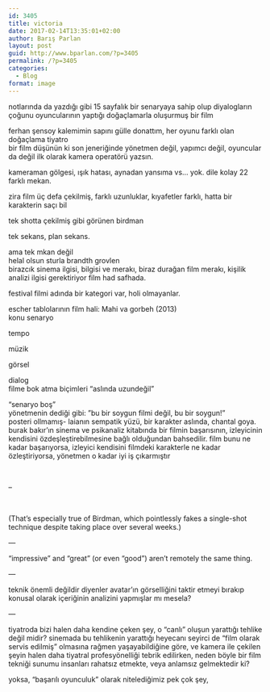 ```yaml
---
id: 3405
title: victoria
date: 2017-02-14T13:35:01+02:00
author: Barış Parlan
layout: post
guid: http://www.bparlan.com/?p=3405
permalink: /?p=3405
categories:
  - Blog
format: image
---
```

<div class="ttr_start">
</div>

notlarında da yazdığı gibi 15 sayfalık bir senaryaya sahip olup diyalogların çoğunu oyuncularının yaptığı doğaçlamarla oluşurmuş bir film

ferhan şensoy kalemimin sapını gülle donattım, her oyunu farklı olan doğaçlama tiyatro  
bir film düşünün ki son jeneriğinde yönetmen değil, yapımcı değil, oyuncular da değil ilk olarak kamera operatörü yazsın.

kameraman gölgesi, ışık hatası, aynadan yansıma vs&#8230; yok. dile kolay 22 farklı mekan.

zira film üç defa çekilmiş, farklı uzunluklar, kıyafetler farklı, hatta bir karakterin saçı bil

tek shotta çekilmiş gibi görünen birdman

tek sekans, plan sekans.

ama tek mkan değil  
helal olsun sturla brandth grovlen  
birazcık sinema ilgisi, bilgisi ve merakı, biraz durağan film merakı, kişilik analizi ilgisi gerektiriyor film had safhada.

festival filmi adında bir kategori var, holi olmayanlar.

escher tablolarının film hali: Mahi va gorbeh (2013)  
konu senaryo

tempo

müzik

görsel

dialog  
filme bok atma biçimleri &#8220;aslında uzundeğil&#8221;

&#8220;senaryo boş&#8221;  
yönetmenin dediği gibi: &#8221;bu bir soygun filmi değil, bu bir soygun!&#8221;  
posteri ollmamış- laianın sempatik yüzü, bir karakter aslında, chantal goya.  
burak bakır&#8217;ın sinema ve psikanaliz kitabında bir filmin başarısının, izleyicinin kendisini özdeşleştirebilmesine bağlı olduğundan bahsedilir. film bunu ne kadar başarıyorsa, izleyici kendisini filmdeki karakterle ne kadar özleştiriyorsa, yönetmen o kadar iyi iş çıkarmıştır

&nbsp;

&#8211;

&nbsp;

(That’s especially true of Birdman, which pointlessly fakes a single-shot technique despite taking place over several weeks.)

&#8212;

“impressive” and “great” (or even “good”) aren’t remotely the same thing.

&#8212;

teknik önemli değildir diyenler avatar&#8217;ın görselliğini taktir etmeyi bırakıp konusal olarak içeriğinin analizini yapmışlar mı mesela?

&#8212;

tiyatroda bizi halen daha kendine çeken şey, o &#8220;canlı&#8221; oluşun yarattığı tehlike değil midir? sinemada bu tehlikenin yarattığı heyecanı seyirci de &#8220;film olarak servis edilmiş&#8221; olmasına rağmen yaşayabildiğine göre, ve kamera ile çekilen şeyin halen daha tiyatral profesyönelliği tebrik edilirken, neden böyle bir film tekniği sunumu insanları rahatsız etmekte, veya anlamsız gelmektedir ki?

yoksa, &#8220;başarılı oyunculuk&#8221; olarak nitelediğimiz pek çok şey,

<div class="ttr_end">
</div>